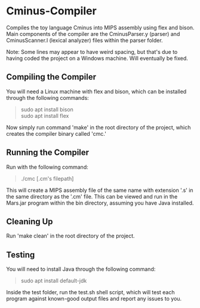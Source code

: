 # Cminus-Compiler
Compiles the toy language Cminus into MIPS assembly using flex and bison. Main components of the compiler are the CminusParser.y (parser) and CminusScanner.l (lexical analyzer) files within the parser folder.

Note: Some lines may appear to have weird spacing, but that's due to having coded the project on a Windows machine. Will eventually be fixed.

## Compiling the Compiler
You will need a Linux machine with flex and bison, which can be installed through the following commands:
>sudo apt install bison<br>
>sudo apt install flex

Now simply run command 'make' in the root directory of the project, which creates the compiler binary called 'cmc.'

## Running the Compiler
Run with the following command: 
>./cmc [.cm's filepath]

This will create a MIPS assembly file of the same name with extension '.s' in the same directory as the '.cm' file. This can be viewed and run in the Mars.jar program within the bin directory, assuming you have Java installed.

## Cleaning Up
Run 'make clean' in the root directory of the project.

## Testing
You will need to install Java through the following command:
>sudo apt install default-jdk

Inside the test folder, run the test.sh shell script, which will test each program against known-good output files and report any issues to you.
